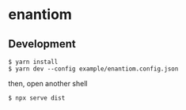 # enantiom

## Development

```shell
$ yarn install
$ yarn dev --config example/enantiom.config.json
```

then, open another shell

```shell
$ npx serve dist
```
